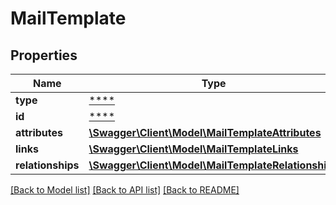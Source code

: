 # MailTemplate

## Properties
Name | Type | Description | Notes
------------ | ------------- | ------------- | -------------
**type** | [****](.md) |  | [optional] 
**id** | [****](.md) |  | [optional] 
**attributes** | [**\Swagger\Client\Model\MailTemplateAttributes**](MailTemplateAttributes.md) |  | [optional] 
**links** | [**\Swagger\Client\Model\MailTemplateLinks**](MailTemplateLinks.md) |  | [optional] 
**relationships** | [**\Swagger\Client\Model\MailTemplateRelationships**](MailTemplateRelationships.md) |  | [optional] 

[[Back to Model list]](../../README.md#documentation-for-models) [[Back to API list]](../../README.md#documentation-for-api-endpoints) [[Back to README]](../../README.md)

